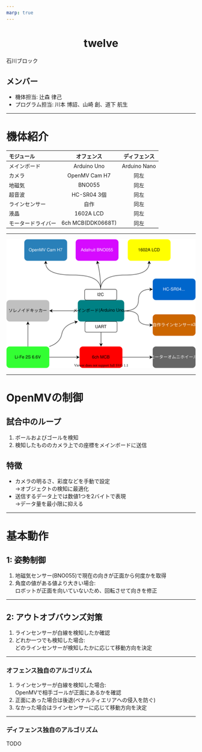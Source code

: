 ```yaml
---
marp: true
---
```


<!--
paginate: true
-->

<h1 style="text-align: center">twelve</h1>

石川ブロック

## メンバー
* 機体担当: 辻森 律己
* プログラム担当: 川本 博詔、山崎 創、道下 航生

---

<!--
footer: twelve
-->

# 機体紹介

モジュール|オフェンス|ディフェンス
:-|:-:|:-:
メインボード|Arduino Uno|Arduino Nano
カメラ|OpenMV Cam H7|同左
地磁気|BNO055|同左
超音波|HC-SR04 3個|同左
ラインセンサー|自作|同左
液晶|1602A LCD|同左
モータードライバー|6ch MCB(DDK0668T)|同左

---

<!--
_header: 機体紹介
-->

![bg width:100% height:80%](./machine-constitution.svg)

---

# OpenMVの制御

## 試合中のループ

1. ボールおよびゴールを検知
2. 検知したもののカメラ上での座標をメインボードに送信

## 特徴

* カメラの明るさ、彩度などを手動で設定<br>→オブジェクトの検知に最適化
* 送信するデータ上では数値1つを2バイトで表現<br>→データ量を最小限に抑える

---

# 基本動作

## 1: 姿勢制御

1. 地磁気センサー(BNO055)で現在の向きが正面から何度かを取得
2. 角度の値がある値より大きい場合:<br>ロボットが正面を向いていないため、回転させて向きを修正

<!-- TODO: 具体的な図 -->

---

<!--
_header: 基本動作
-->

## 2: アウトオブバウンズ対策

1. ラインセンサーが白線を検知したか確認
2. どれか一つでも検知した場合:<br>どのラインセンサーが検知したかに応じて移動方向を決定

<!-- TODO: 具体的な図 -->

---

<!--
_header: 基本動作 > 2: アウトオブバウンズ対策
-->

### オフェンス独自のアルゴリズム

1. ラインセンサーが白線を検知した場合:<br>OpenMVで相手ゴールが正面にあるかを確認
2. 正面にあった場合は後退(ペナルティエリアへの侵入を防ぐ)
3. なかった場合はラインセンサーに応じて移動方向を決定

---

<!--
_header: 基本動作 > 2: アウトオブバウンズ対策
-->

### ディフェンス独自のアルゴリズム

TODO
